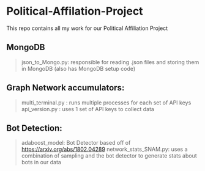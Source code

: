 # Political-Affilation-Project
This repo contains all my work for our Political Affiliation Project

## MongoDB

> json_to_Mongo.py: responsible for reading .json files and storing them in MongoDB (also has MongoDB setup code)

## Graph Network accumulators: 

> multi_terminal.py : runs multiple processes for each set of API keys
> api_version.py : uses 1 set of API keys to collect data

## Bot Detection:

> adaboost_model: Bot Detector based off of https://arxiv.org/abs/1802.04289
> network_stats_SNAM.py: uses a combination of sampling and the bot detector to generate stats about bots in our data

